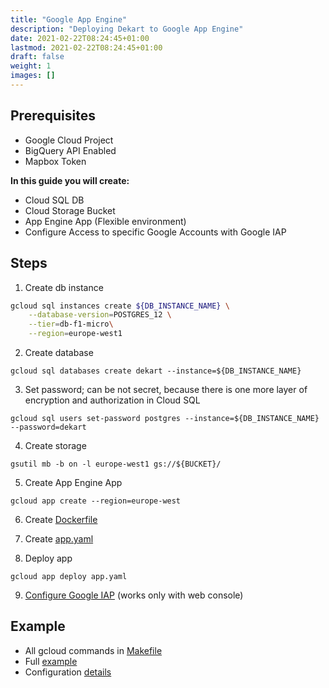 ```yaml
---
title: "Google App Engine"
description: "Deploying Dekart to Google App Engine"
date: 2021-02-22T08:24:45+01:00
lastmod: 2021-02-22T08:24:45+01:00
draft: false
weight: 1
images: []
---
```


## Prerequisites

* Google Cloud Project
* BigQuery API Enabled
* Mapbox Token

**In this guide you will create:**

* Cloud SQL DB
* Cloud Storage Bucket
* App Engine App (Flexible environment)
* Configure Access to specific Google Accounts with Google IAP

## Steps

1. Create db instance

```bash
gcloud sql instances create ${DB_INSTANCE_NAME} \
    --database-version=POSTGRES_12 \
    --tier=db-f1-micro\
    --region=europe-west1
```

2. Create database

```
gcloud sql databases create dekart --instance=${DB_INSTANCE_NAME}
```

3. Set password; can be not secret, because there is one more layer of encryption and authorization in Cloud SQL

```
gcloud sql users set-password postgres --instance=${DB_INSTANCE_NAME} --password=dekart
```

4. Create storage

```
gsutil mb -b on -l europe-west1 gs://${BUCKET}/
```

5. Create App Engine App

```
gcloud app create --region=europe-west
```

6. Create [Dockerfile](https://github.com/dekart-xyz/dekart/tree/main/install/app-engine/Dockerfile)

7. Create [app.yaml](https://github.com/dekart-xyz/dekart/tree/main/install/app-engine/app.example.yaml)


8. Deploy app

```
gcloud app deploy app.yaml
```

9. [Configure Google IAP](https://cloud.google.com/iap/docs/app-engine-quickstart) (works only with web console)

## Example

* All gcloud commands in [Makefile](https://github.com/dekart-xyz/dekart/tree/main/install/app-engine/Makefile)
* Full [example](https://github.com/dekart-xyz/dekart/tree/main/install/app-engine)
* Configuration [details](/docs/configuration/environment-variables/)

